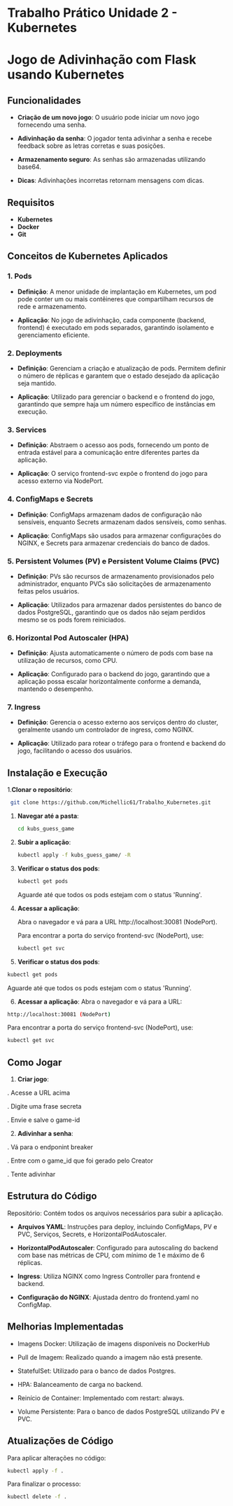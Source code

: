 # Trabalho Prático Unidade 2 - Kubernetes




# Jogo de Adivinhação com Flask usando Kubernetes






## Funcionalidades





- **Criação de um novo jogo**: O usuário pode iniciar um novo jogo fornecendo uma senha.

- **Adivinhação da senha**: O jogador tenta adivinhar a senha e recebe feedback sobre as letras corretas e suas posições.

- **Armazenamento seguro**: As senhas são armazenadas utilizando base64.

- **Dicas**: Adivinhações incorretas retornam mensagens com dicas.





## Requisitos

- **Kubernetes**
- **Docker**
- **Git**





## Conceitos de Kubernetes Aplicados



### 1. Pods


- **Definição**: A menor unidade de implantação em Kubernetes, um pod pode conter um ou mais contêineres que compartilham recursos de rede e armazenamento.

- **Aplicação**: No jogo de adivinhação, cada componente (backend, frontend) é executado em pods separados, garantindo isolamento e gerenciamento eficiente.



### 2. Deployments


- **Definição**: Gerenciam a criação e atualização de pods. Permitem definir o número de réplicas e garantem que o estado desejado da aplicação seja mantido.

- **Aplicação**: Utilizado para gerenciar o backend e o frontend do jogo, garantindo que sempre haja um número específico de instâncias em execução.



### 3. Services


- **Definição**: Abstraem o acesso aos pods, fornecendo um ponto de entrada estável para a comunicação entre diferentes partes da aplicação.

- **Aplicação**: O serviço frontend-svc expõe o frontend do jogo para acesso externo via NodePort.



### 4. ConfigMaps e Secrets


- **Definição**: ConfigMaps armazenam dados de configuração não sensíveis, enquanto Secrets armazenam dados sensíveis, como senhas.

- **Aplicação**: ConfigMaps são usados para armazenar configurações do NGINX, e Secrets para armazenar credenciais do banco de dados.



### 5. Persistent Volumes (PV) e Persistent Volume Claims (PVC)


- **Definição**: PVs são recursos de armazenamento provisionados pelo administrador, enquanto PVCs são solicitações de armazenamento feitas pelos usuários.

- **Aplicação**: Utilizados para armazenar dados persistentes do banco de dados PostgreSQL, garantindo que os dados não sejam perdidos mesmo se os pods forem reiniciados.



### 6. Horizontal Pod Autoscaler (HPA)


- **Definição**: Ajusta automaticamente o número de pods com base na utilização de recursos, como CPU.

- **Aplicação**: Configurado para o backend do jogo, garantindo que a aplicação possa escalar horizontalmente conforme a demanda, mantendo o desempenho.



### 7. Ingress


- **Definição**: Gerencia o acesso externo aos serviços dentro do cluster, geralmente usando um controlador de ingress, como NGINX.

- **Aplicação**: Utilizado para rotear o tráfego para o frontend e backend do jogo, facilitando o acesso dos usuários.





## Instalação e Execução

1.**Clonar o repositório**: 

   ```bash
    git clone https://github.com/Michellic61/Trabalho_Kubernetes.git

   ```

1. **Navegar até a pasta**:

   ```bash
   cd kubs_guess_game

   ```


2. **Subir a aplicação**:

   ```bash
   kubectl apply -f kubs_guess_game/ -R

   ```


3. **Verificar o status dos pods**:

   ```bash
   kubectl get pods

   ```


   Aguarde até que todos os pods estejam com o status 'Running'.



4. **Acessar a aplicação**:

   Abra o navegador e vá para a URL http://localhost:30081 (NodePort).

   Para encontrar a porta do serviço frontend-svc (NodePort), use:

   ```bash
   kubectl get svc

   ```




5. **Verificar o status dos pods**:

```bash
kubectl get pods

```

Aguarde até que todos os pods estejam com o status 'Running'.



6. **Acessar a aplicação**: 
Abra o navegador e vá para a URL:

```bash
http://localhost:30081 (NodePort)

```

Para encontrar a porta do serviço frontend-svc (NodePort), use:

```bash
kubectl get svc

```




## Como Jogar


1. **Criar jogo**:

. Acesse a URL acima

. Digite uma frase secreta

. Envie e salve o game-id


2. **Adivinhar a senha**:

. Vá para o endponint breaker

. Entre com o game_id que foi gerado pelo Creator

. Tente adivinhar





## Estrutura do Código

Repositório: Contém todos os arquivos necessários para subir a aplicação.

- **Arquivos YAML**: Instruções para deploy, incluindo ConfigMaps, PV e PVC, Serviços, Secrets, e HorizontalPodAutoscaler.

- **HorizontalPodAutoscaler**: Configurado para autoscaling do backend com base nas métricas de CPU, com mínimo de 1 e máximo de 6 réplicas.

- **Ingress**: Utiliza NGINX como Ingress Controller para frontend e backend.

- **Configuração do NGINX**: Ajustada dentro do frontend.yaml no ConfigMap.






## Melhorias Implementadas

- Imagens Docker: Utilização de imagens disponíveis no DockerHub

- Pull de Imagem: Realizado quando a imagem não está presente.

- StatefulSet: Utilizado para o banco de dados Postgres.

- HPA: Balanceamento de carga no backend.

- Reinício de Container: Implementado com restart: always.

- Volume Persistente: Para o banco de dados PostgreSQL utilizando PV e PVC.





## Atualizações de Código


Para aplicar alterações no código:

```bash
kubectl apply -f .

```

Para finalizar o processo:

```bash
kubectl delete -f .

```